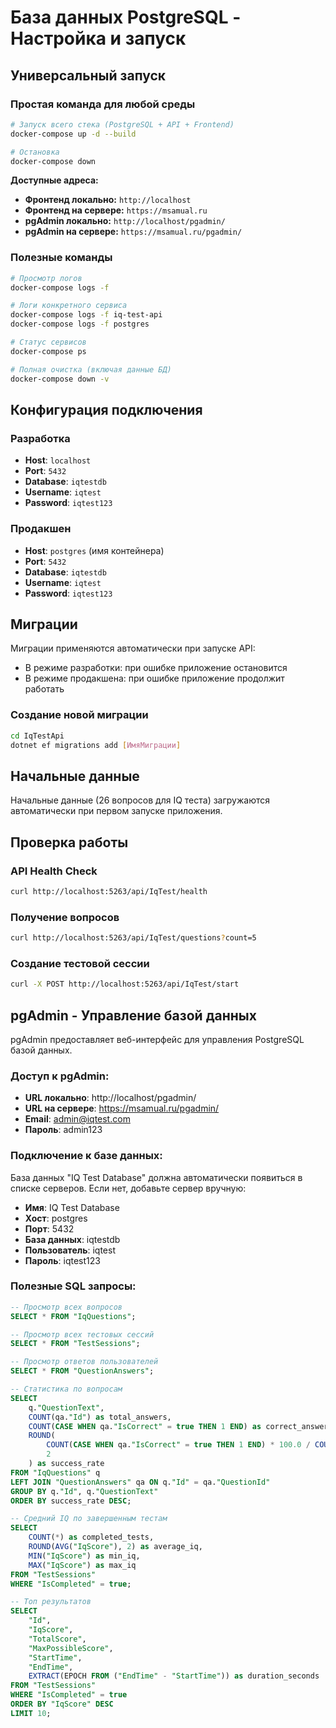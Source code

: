 # База данных PostgreSQL - Настройка и запуск

## Универсальный запуск

### Простая команда для любой среды
```bash
# Запуск всего стека (PostgreSQL + API + Frontend)
docker-compose up -d --build

# Остановка
docker-compose down
```

**Доступные адреса:**
- **Фронтенд локально:** `http://localhost`
- **Фронтенд на сервере:** `https://msamual.ru`
- **pgAdmin локально:** `http://localhost/pgadmin/`
- **pgAdmin на сервере:** `https://msamual.ru/pgadmin/`

### Полезные команды
```bash
# Просмотр логов
docker-compose logs -f

# Логи конкретного сервиса
docker-compose logs -f iq-test-api
docker-compose logs -f postgres

# Статус сервисов
docker-compose ps

# Полная очистка (включая данные БД)
docker-compose down -v
```

## Конфигурация подключения

### Разработка
- **Host**: `localhost`
- **Port**: `5432`
- **Database**: `iqtestdb`
- **Username**: `iqtest`
- **Password**: `iqtest123`

### Продакшен
- **Host**: `postgres` (имя контейнера)
- **Port**: `5432`
- **Database**: `iqtestdb`
- **Username**: `iqtest`
- **Password**: `iqtest123`

## Миграции

Миграции применяются автоматически при запуске API:
- В режиме разработки: при ошибке приложение остановится
- В режиме продакшена: при ошибке приложение продолжит работать

### Создание новой миграции
```bash
cd IqTestApi
dotnet ef migrations add [ИмяМиграции]
```

## Начальные данные

Начальные данные (26 вопросов для IQ теста) загружаются автоматически при первом запуске приложения.

## Проверка работы

### API Health Check
```bash
curl http://localhost:5263/api/IqTest/health
```

### Получение вопросов
```bash
curl http://localhost:5263/api/IqTest/questions?count=5
```

### Создание тестовой сессии
```bash
curl -X POST http://localhost:5263/api/IqTest/start
```

## pgAdmin - Управление базой данных

pgAdmin предоставляет веб-интерфейс для управления PostgreSQL базой данных.

### Доступ к pgAdmin:
- **URL локально**: http://localhost/pgadmin/
- **URL на сервере**: https://msamual.ru/pgadmin/
- **Email**: admin@iqtest.com
- **Пароль**: admin123

### Подключение к базе данных:
База данных "IQ Test Database" должна автоматически появиться в списке серверов.
Если нет, добавьте сервер вручную:
- **Имя**: IQ Test Database
- **Хост**: postgres
- **Порт**: 5432
- **База данных**: iqtestdb
- **Пользователь**: iqtest
- **Пароль**: iqtest123

### Полезные SQL запросы:

```sql
-- Просмотр всех вопросов
SELECT * FROM "IqQuestions";

-- Просмотр всех тестовых сессий
SELECT * FROM "TestSessions";

-- Просмотр ответов пользователей
SELECT * FROM "QuestionAnswers";

-- Статистика по вопросам
SELECT 
    q."QuestionText",
    COUNT(qa."Id") as total_answers,
    COUNT(CASE WHEN qa."IsCorrect" = true THEN 1 END) as correct_answers,
    ROUND(
        COUNT(CASE WHEN qa."IsCorrect" = true THEN 1 END) * 100.0 / COUNT(qa."Id"), 
        2
    ) as success_rate
FROM "IqQuestions" q
LEFT JOIN "QuestionAnswers" qa ON q."Id" = qa."QuestionId"
GROUP BY q."Id", q."QuestionText"
ORDER BY success_rate DESC;

-- Средний IQ по завершенным тестам
SELECT 
    COUNT(*) as completed_tests,
    ROUND(AVG("IqScore"), 2) as average_iq,
    MIN("IqScore") as min_iq,
    MAX("IqScore") as max_iq
FROM "TestSessions" 
WHERE "IsCompleted" = true;

-- Топ результатов
SELECT 
    "Id",
    "IqScore",
    "TotalScore",
    "MaxPossibleScore",
    "StartTime",
    "EndTime",
    EXTRACT(EPOCH FROM ("EndTime" - "StartTime")) as duration_seconds
FROM "TestSessions" 
WHERE "IsCompleted" = true
ORDER BY "IqScore" DESC
LIMIT 10;
```
